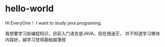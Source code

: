 # hello-world
Hi EveryOne！
I want to study java programing.

我想要学习些编程知识，目前入门语言是JAVA，现在很迷茫，
并不知道学习哪块内容好，越学习觉得基础越薄弱
